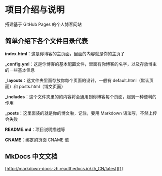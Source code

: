 # 项目介绍与说明

搭建基于 GitHub Pages 的个人博客网站

## 简单介绍下各个文件目录代表

**index.html**：这是你博客的主页面，里面的内容就是你的主页了

**_config.yml**：这是你博客的基本配置文件，里面有你博客的名字，以及存放博主的一些基本信息

**_layouts**：这文件夹里面存放你每个页面的设计，一般有 default.html（默认页面）和 posts.html（博文页面）

**_includes**：这个文件夹里的的内容将会通用到你博客每个页面，起到一种便利的作用

**_posts**：这里面装的就是你的博文啦，记住，要用 Markdown 语法写，不然上传会失败

**README.md**：项目说明描述等

**CNAME**：绑定的页面 CNAME 值

## MkDocs 中文文档

[http://markdown-docs-zh.readthedocs.io/zh_CN/latest][1]

[1]:http://markdown-docs-zh.readthedocs.io/zh_CN/latest